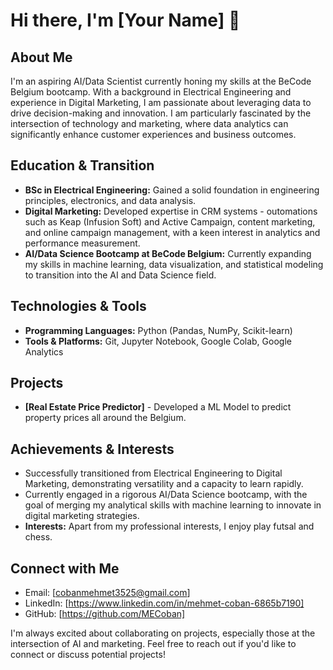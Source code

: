 # Hi there, I'm [Your Name] 👋

## About Me
I'm an aspiring AI/Data Scientist currently honing my skills at the BeCode Belgium bootcamp. With a background in Electrical Engineering and experience in Digital Marketing, I am passionate about leveraging data to drive decision-making and innovation. I am particularly fascinated by the intersection of technology and marketing, where data analytics can significantly enhance customer experiences and business outcomes.

## Education & Transition
- **BSc in Electrical Engineering:** Gained a solid foundation in engineering principles, electronics, and data analysis.
- **Digital Marketing:** Developed expertise in CRM systems - outomations such as Keap (Infusion Soft) and Active Campaign, content marketing, and online campaign management, with a keen interest in analytics and performance measurement.
- **AI/Data Science Bootcamp at BeCode Belgium:** Currently expanding my skills in machine learning, data visualization, and statistical modeling to transition into the AI and Data Science field.

## Technologies & Tools
- **Programming Languages:** Python (Pandas, NumPy, Scikit-learn)
- **Tools & Platforms:** Git, Jupyter Notebook, Google Colab, Google Analytics

## Projects
- **[Real Estate Price Predictor]** - Developed a ML Model to predict property prices all around the Belgium.

## Achievements & Interests
- Successfully transitioned from Electrical Engineering to Digital Marketing, demonstrating versatility and a capacity to learn rapidly.
- Currently engaged in a rigorous AI/Data Science bootcamp, with the goal of merging my analytical skills with machine learning to innovate in digital marketing strategies.
- **Interests:** Apart from my professional interests, I enjoy play futsal and chess.
## Connect with Me
- Email: [cobanmehmet3525@gmail.com]
- LinkedIn: [https://www.linkedin.com/in/mehmet-coban-6865b7190]
- GitHub: [https://github.com/MECoban]

I'm always excited about collaborating on projects, especially those at the intersection of AI and marketing. Feel free to reach out if you'd like to connect or discuss potential projects!


